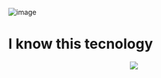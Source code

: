 ![image](https://github.com/codewithmahadihasan/codewithmahadihasan/assets/73072248/eea4e13c-1d71-4770-a053-48bdbd9dd2d8)

<h1>I know this tecnology</h1>
<p align="center">
  <a href="https://skillicons.dev">
    <img src="https://skillicons.dev/icons?i=js,aws,docker,azure,css,firebase,git,mongodb,mysql,react,py,postgres,express,nodejs" />
  </a>
</p>

